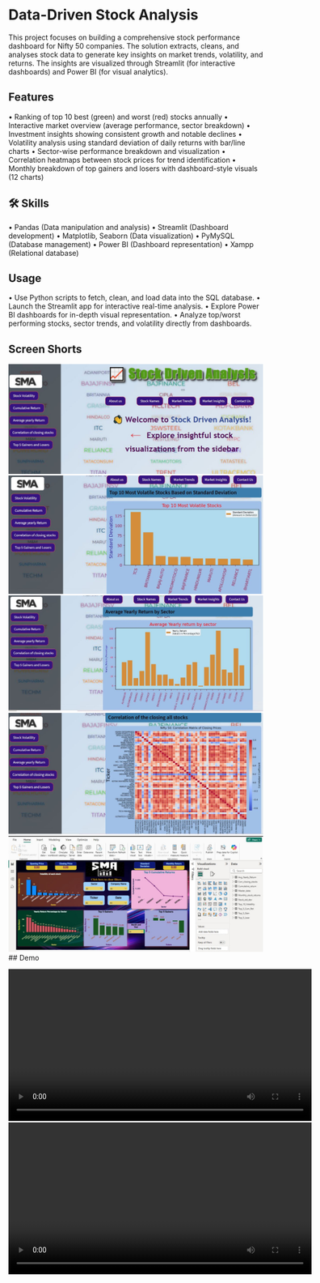 
# Data-Driven Stock Analysis

This project focuses on building a comprehensive stock performance dashboard for Nifty 50 companies. The solution extracts, cleans, and analyses stock data to generate key insights on market trends, volatility, and returns. The insights are visualized through Streamlit (for interactive dashboards) and Power BI (for visual analytics).




## Features

•	Ranking of top 10 best (green) and worst (red) stocks annually
•	Interactive market overview (average performance, sector breakdown)
•	Investment insights showing consistent growth and notable declines
•	Volatility analysis using standard deviation of daily returns with bar/line charts
•	Sector-wise performance breakdown and visualization
•	Correlation heatmaps between stock prices for trend identification
•	Monthly breakdown of top gainers and losers with dashboard-style visuals (12 charts)



## 🛠 Skills
•	Pandas (Data manipulation and analysis) 
•	Streamlit (Dashboard development) 
•	Matplotlib, Seaborn (Data visualization)
•	PyMySQL (Database management)
•	Power BI (Dashboard representation)
•	Xampp (Relational database)



## Usage

•	Use Python scripts to fetch, clean, and load data into the SQL database.
•	Launch the Streamlit app for interactive real-time analysis.
•	Explore Power BI dashboards for in-depth visual representation.
•	Analyze top/worst performing stocks, sector trends, and volatility directly from dashboards.


## Screen Shorts

![Dashboard Screenshot 1](https://raw.githubusercontent.com/RameshDS2025/Stock_Market_Analysis/main/Screen_Short/SS1.JPG)
![Dashboard Screenshot 2](https://raw.githubusercontent.com/RameshDS2025/Stock_Market_Analysis/main/Screen_Short/SS2.JPG)
![Dashboard Screenshot 3](https://raw.githubusercontent.com/RameshDS2025/Stock_Market_Analysis/main/Screen_Short/SS3.JPG)
![Dashboard Screenshot 4](https://raw.githubusercontent.com/RameshDS2025/Stock_Market_Analysis/main/Screen_Short/SS4.JPG)
![Dashboard Screenshot 5](https://raw.githubusercontent.com/RameshDS2025/Stock_Market_Analysis/main/Screen_Short/SS5.JPG)## Demo

<video width="600" controls>
  <source src="https://github.com/RameshDS2025/Stock_Market_Analysis/raw/main/Screen_Short/BI_Visual.mp4" type="video/mp4">
  Your browser does not support the video tag.
</video>

<video width="600" controls>
  <source src="https://github.com/RameshDS2025/Stock_Market_Analysis/raw/main/Screen_Short/Streamlit_Visual.mp4" type="video/mp4">
  Your browser does not support the video tag.
</video>
